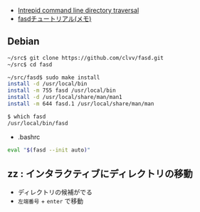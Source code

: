 - [Intrepid command line directory traversal  ](http://brettterpstra.com/2015/04/01/intrepid-command-line-directory-traversal/)
- [fasdチュートリアル(メモ)](http://qiita.com/S-Ito/items/bf877f1f50af75865273)


## Debian

~~~bash
~/src$ git clone https://github.com/clvv/fasd.git
~/src$ cd fasd

~/src/fasd$ sudo make install
install -d /usr/local/bin
install -m 755 fasd /usr/local/bin
install -d /usr/local/share/man/man1
install -m 644 fasd.1 /usr/local/share/man/man

$ which fasd
/usr/local/bin/fasd

~~~

- .bashrc

~~~bash
eval "$(fasd --init auto)"
~~~


## zz : インタラクティブにディレクトリの移動

- ディレクトリの候補がでる
- `左端番号` + `enter`  で移動
